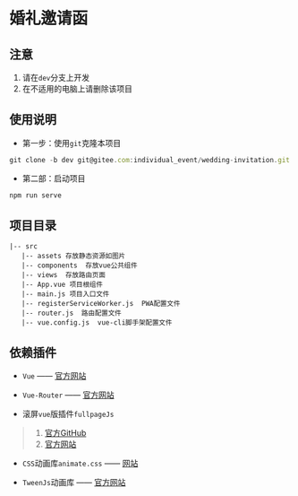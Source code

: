 # 婚礼邀请函

## 注意

1. 请在`dev`分支上开发
2. 在不适用的电脑上请删除该项目


## 使用说明

- 第一步：使用`git`克隆本项目

```js
git clone -b dev git@gitee.com:individual_event/wedding-invitation.git
```

- 第二部：启动项目

```js
npm run serve
```

## 项目目录

```
|-- src
   |-- assets 存放静态资源如图片
   |-- components  存放vue公共组件
   |-- views  存放路由页面
   |-- App.vue 项目根组件
   |-- main.js 项目入口文件
   |-- registerServiceWorker.js  PWA配置文件
   |-- router.js  路由配置文件
   |-- vue.config.js  vue-cli脚手架配置文件
```

## 依赖插件


- `Vue` —— [官方网站](https://cn.vuejs.org/v2/guide/installation.html)

- `Vue-Router` —— [官方网站](https://router.vuejs.org/zh/)

- 滚屏`vue`版插件`fullpageJs`  

> 1. [官方GitHub](https://github.com/alvarotrigo/vue-fullpage.js)   
> 2. [官方网站](https://alvarotrigo.com/fullPage/zh/)

- `CSS`动画库`animate.css` —— [网站](https://daneden.github.io/animate.css/)

- `TweenJs`动画库 —— [官方网站](http://www.createjs.cc/tweenjs)